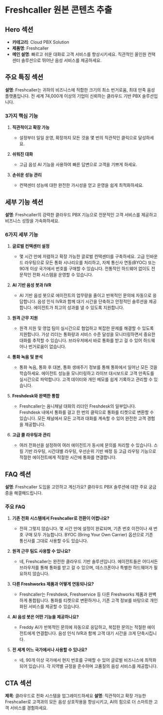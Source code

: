 # Freshcaller 원본 콘텐츠 추출

## Hero 섹션
- **카테고리**: Cloud PBX Solution
- **제품명**: Freshcaller
- **메인 설명**: 빠르고 쉬운 대화로 고객 서비스를 향상시키세요. 직관적인 올인원 컨택센터 솔루션으로 뛰어난 음성 서비스를 제공하세요.

## 주요 특징 섹션
**설명**: Freshcaller는 귀하의 비즈니스에 적합한 크기의 최소 번거로움, 최대 만족 음성 플랫폼입니다. 전 세계 74,000개 이상의 기업이 신뢰하는 클라우드 기반 PBX 솔루션입니다.

### 3가지 핵심 기능
1. **직관적이고 확장 가능**
   - 설정부터 일일 운영, 확장까지 모든 것을 몇 번의 직관적인 클릭으로 달성하세요.

2. **쉬워진 대화**
   - 고급 음성 AI 기능을 사용하여 빠른 답변으로 고객을 기쁘게 하세요.

3. **손쉬운 성능 관리**
   - 컨택센터 성능에 대한 완전한 가시성을 얻고 운영을 쉽게 최적화하세요.

## 세부 기능 섹션
**설명**: Freshcaller의 강력한 클라우드 PBX 기능으로 전문적인 고객 서비스를 제공하고 비즈니스 성장을 가속화하세요.

### 6가지 세부 기능
1. **글로벌 컨택센터 설정**
   - 몇 시간 만에 저렴하고 확장 가능한 글로벌 컨택센터를 구축하세요. 고급 인바운드 라우팅으로 모든 통화 시나리오를 처리하고, 자체 통신사 연동(BYOC) 또는 90개 이상 국가에서 번호를 구매할 수 있습니다. 전통적인 하드웨어 없이도 전문적인 전화 시스템을 운영할 수 있습니다.

2. **AI 기반 음성 봇과 IVR**
   - AI 기반 음성 봇으로 에이전트의 업무량을 줄이고 반복적인 문의에 자동으로 응답합니다. 음성 인식 IVR과 함께 대기 시간을 단축하고 안정적인 솔루션을 제공합니다. 에이전트가 최고의 성과를 낼 수 있도록 지원합니다.

3. **원격 근무 지원**
   - 원격 지원 및 영업 팀이 실시간으로 협업하고 복잡한 문제를 해결할 수 있도록 지원합니다. 가상 리더는 통화량과 서비스 수준 달성을 모니터링하면서 중요한 대화를 추적할 수 있습니다. 브라우저에서 바로 통화를 받고 걸 수 있어 하드웨어나 번거로움이 없습니다.

4. **통화 녹음 및 분석**
   - 통화 녹음, 통화 후 대본, 통화 생애주기 정보를 통해 통화에서 일어난 모든 것을 학습하세요. 에이전트 성능을 모니터링하고 라이브 대시보드로 고객 만족도를 실시간으로 파악합니다. 고객 데이터와 개인 메모를 쉽게 기록하고 관리할 수 있습니다.

5. **Freshdesk와 완벽한 통합**
   - Freshcaller는 옴니채널 대화의 리더인 Freshdesk의 일부입니다. Freshdesk 내에서 통화를 걸고 한 번의 클릭으로 통화를 티켓으로 변환할 수 있습니다. 모든 채널에서 모든 고객과 대화를 계속할 수 있어 완전한 고객 경험을 제공합니다.

6. **고급 콜 라우팅과 관리**
   - 여러 전화선을 설정하여 여러 에이전트가 동시에 문의를 처리할 수 있습니다. 스킬 기반 라우팅, 시간대별 라우팅, 우선순위 기반 배정 등 고급 라우팅 기능으로 적절한 에이전트에게 적절한 시간에 통화를 연결합니다.

## FAQ 섹션
**설명**: Freshcaller 도입을 고민하고 계신가요? 클라우드 PBX 솔루션에 대한 주요 궁금증을 해결해드립니다.

### 주요 FAQ
1. **기존 전화 시스템에서 Freshcaller로 전환이 어렵나요?**
   - 전혀 그렇지 않습니다. 몇 시간 만에 설정이 완료되며, 기존 번호 이전이나 새 번호 구매 모두 가능합니다. BYOC (Bring Your Own Carrier) 옵션으로 기존 통신사를 그대로 사용할 수도 있습니다.

2. **원격 근무 팀도 사용할 수 있나요?**
   - 네, Freshcaller는 완전한 클라우드 기반 솔루션입니다. 에이전트들은 어디서든 브라우저를 통해 통화를 받고 걸 수 있으며, 데스크폰이나 특별한 하드웨어가 필요하지 않습니다.

3. **다른 Freshworks 제품과 어떻게 연동되나요?**
   - Freshcaller는 Freshdesk, Freshservice 등 다른 Freshworks 제품과 완벽하게 통합됩니다. 통화를 티켓으로 변환하거나, 기존 고객 정보를 바탕으로 개인화된 서비스를 제공할 수 있습니다.

4. **AI 음성 봇은 어떤 기능을 제공하나요?**
   - Freddy AI가 반복적인 문의에 자동으로 응답하고, 복잡한 문의는 적절한 에이전트에게 연결합니다. 음성 인식 IVR과 함께 고객 대기 시간을 크게 단축시킵니다.

5. **전 세계 어느 국가에서나 사용할 수 있나요?**
   - 네, 90개 이상 국가에서 현지 번호를 구매할 수 있어 글로벌 비즈니스에 최적화되어 있습니다. 각 지역별 규정을 준수하며 고품질의 음성 서비스를 제공합니다.

## CTA 섹션
**제목**: 클라우드로 전화 시스템을 업그레이드하세요
**설명**: 직관적이고 확장 가능한 Freshcaller로 고객과의 모든 음성 상호작용을 향상시키고, AI의 힘으로 더 스마트한 고객 서비스를 경험하세요.